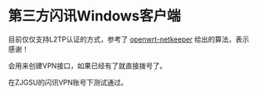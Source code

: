 # 第三方闪讯Windows客户端

目前仅仅支持L2TP认证的方式，参考了 [openwrt-netkeeper](https://github.com/miao1007/Openwrt-NetKeeper) 给出的算法，表示感谢！

会用来创建VPN接口，如果已经有了就直接拨号了。

在ZJGSU的闪讯VPN账号下测试通过。
